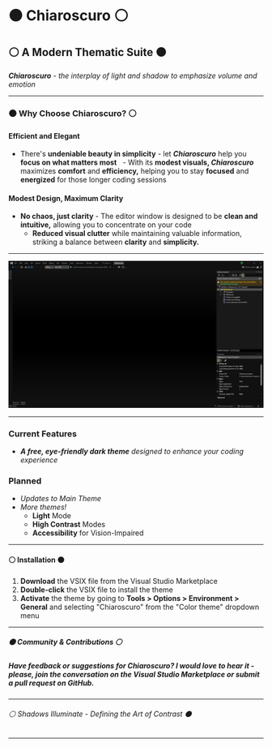 ﻿# ⚫ **Chiaroscuro** ⚪

## ⚪ A Modern Thematic Suite ⚫

***Chiaroscuro** - the interplay of light and shadow to emphasize volume and emotion*

---

### ⚫ Why Choose Chiaroscuro? ⚪

#### Efficient and Elegant

- There's **undeniable beauty in simplicity** - let ***Chiaroscuro*** help you **focus on what matters most**
  - With its **modest visuals, *Chiaroscuro*** maximizes **comfort** and **efficiency,** helping you to stay **focused** and **energized** for those longer coding sessions

#### Modest Design, Maximum Clarity

- **No chaos, just clarity** - The editor window is designed to be **clean and intuitive,** allowing you to concentrate on your code
  - **Reduced visual clutter** while maintaining valuable information, striking a balance between **clarity** and **simplicity.**

---

![Main Window Preview](./ChiaroscuroPreview01.jpg)

---

### Current Features

- ***A free, eye-friendly dark theme** designed to enhance your coding experience*

### Planned

- **Updates* to Main Theme*
- *More *themes!**
  - **Light** Mode
  - **High Contrast** Modes
  - **Accessibility** for Vision-Impaired

---

#### ⚪ Installation ⚫

1. **Download** the VSIX file from the Visual Studio Marketplace
2. **Double-click** the VSIX file to install the theme
3. **Activate** the theme by going to **Tools > Options > Environment > General** and selecting "Chiaroscuro" from the "Color theme" dropdown menu

---

##### ⚫ Community & Contributions ⚪

##### Have feedback or suggestions for *Chiaroscuro*? I would love to hear it - please, join the conversation on the Visual Studio Marketplace or submit a pull request on GitHub.

---

###### ⚪ *Shadows Illuminate - Defining the Art of Contrast* ⚫

---
